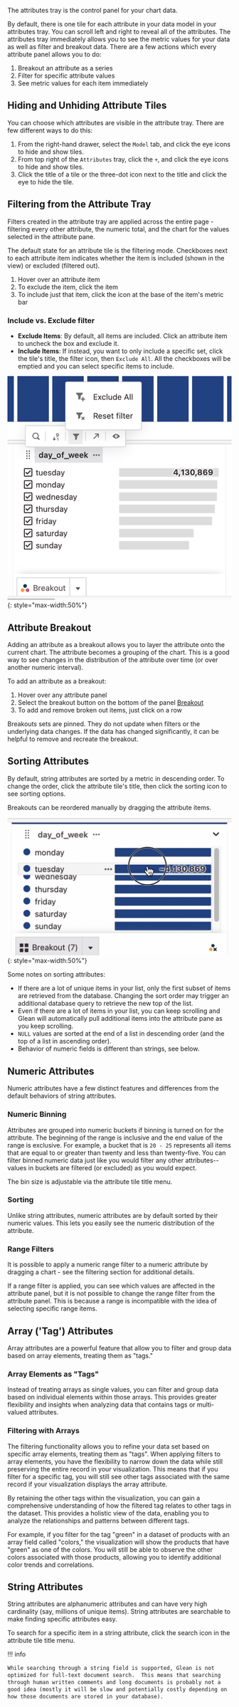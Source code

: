 The attributes tray is the control panel for your chart data.

By default, there is one tile for each attribute in your data model in your attributes tray. You can scroll left and right to reveal all of the attributes. The attributes tray immediately allows you to see the metric values for your data as well as filter and breakout data. There are a few actions which every attribute panel allows you to do:

1. Breakout an attribute as a series
2. Filter for specific attribute values
3. See metric values for each item immediately

<!-- There is also some type specific behavior for attributes. -->

## Hiding and Unhiding Attribute Tiles

You can choose which attributes are visible in the attribute tray. There are few different ways to do this:

1. From the right-hand drawer, select the `Model` tab, and click the eye icons to hide and show tiles.
2. From top right of the `Attributes` tray, click the `+`, and click the eye icons to hide and show tiles.
3. Click the title of a tile or the three-dot icon next to the title and click the eye to hide the tile.

## Filtering from the Attribute Tray

Filters created in the attribute tray are applied across the entire page - filtering every other attribute, the numeric total, and the chart for the values selected in the attribute pane.

The default state for an attribute tile is the filtering mode. Checkboxes next to each attribute item indicates whether the item is included (shown in the view) or excluded (filtered out).

1. Hover over an attribute item
2. To exclude the item, click the item
3. To include just that item, click the icon at the base of the item's metric bar

### Include vs. Exclude filter

- **Exclude Items**: By default, all items are included. Click an attribute item to uncheck the box and exclude it.
- **Include Items**: If instead, you want to only include a specific set, click the tile's title, the filter icon, then `Exclude All`. All the checkboxes will be emptied and you can select specific items to include.

![attribute filter](../../assets/attribute-filter.png){: style="max-width:50%"}

## Attribute Breakout

Adding an attribute as a breakout allows you to layer the attribute onto the current chart. The attribute becomes a grouping of the chart. This is a good way to see changes in the distribution of the attribute over time (or over another numeric interval).

To add an attribute as a breakout:

1. Hover over any attribute panel
2. Select the breakout button on the bottom of the panel [Breakout](Breakout.md)
3. To add and remove broken out items, just click on a row

Breakouts sets are pinned. They do not update when filters or the underlying data changes. If the data has changed significantly, it can be helpful to remove and recreate the breakout.

## Sorting Attributes

By default, string attributes are sorted by a metric in descending order. To change the order, click the attribute tile's title, then click the sorting icon to see sorting options.

Breakouts can be reordered manually by dragging the attribute items.

![attribute reordering](../../assets/attribute-reorder.png){: style="max-width:50%"}

Some notes on sorting attributes:

- If there are a lot of unique items in your list, only the first subset of items are retrieved from the database. Changing the sort order may trigger an additional database query to retrieve the new top of the list.
- Even if there are a lot of items in your list, you can keep scrolling and Glean will automatically pull additional items into the attribute pane as you keep scrolling.
- `NULL` values are sorted at the end of a list in descending order (and the top of a list in ascending order).
- Behavior of numeric fields is different than strings, see below.

## Numeric Attributes

Numeric attributes have a few distinct features and differences from the default behaviors of string attributes.

### Numeric Binning

Attributes are grouped into numeric buckets if binning is turned on for the attribute. The beginning of the range is inclusive and the end value of the range is exclusive. For example, a bucket that is `20 - 25` represents all items that are equal to or greater than twenty and less than twenty-five. You can filter binned numeric data just like you would filter any other attributes-- values in buckets are filtered (or excluded) as you would expect.

The bin size is adjustable via the attribute tile title menu.

### Sorting

Unlike string attributes, numeric attributes are by default sorted by their numeric values. This lets you easily see the numeric distribution of the attribute.

### Range Filters

It is possible to apply a numeric range filter to a numeric attribute by dragging a chart - see the filtering section for additional details.

If a range filter is applied, you can see which values are affected in the attribute panel, but it is not possible to change the range filter from the attribute panel. This is because a range is incompatible with the idea of selecting specific range items.

## Array ('Tag') Attributes

Array attributes are a powerful feature that allow you to filter and group data based on array elements, treating them as "tags."

### Array Elements as "Tags"

Instead of treating arrays as single values, you can filter and group data based on individual elements within those arrays. This provides greater flexibility and insights when analyzing data that contains tags or multi-valued attributes.

### Filtering with Arrays

The filtering functionality allows you to refine your data set based on specific array elements, treating them as "tags". When applying filters to array elements, you have the flexibility to narrow down the data while still preserving the entire record in your visualization. This means that if you filter for a specific tag, you will still see other tags associated with the same record if your visualization displays the array attribute.

By retaining the other tags within the visualization, you can gain a comprehensive understanding of how the filtered tag relates to other tags in the dataset. This provides a holistic view of the data, enabling you to analyze the relationships and patterns between different tags.

For example, if you filter for the tag "green" in a dataset of products with an array field called "colors," the visualization will show the products that have "green" as one of the colors. You will still be able to observe the other colors associated with those products, allowing you to identify additional color trends and correlations.

## String Attributes

String attributes are alphanumeric attributes and can have very high cardinality (say, millions of unique items). String attributes are searchable to make finding specific attributes easy.

To search for a specific item in a string attribute, click the search icon in the attribute tile title menu.

!!! info

    While searching through a string field is supported, Glean is not optimized for full-text document search.  This means that searching through human written comments and long documents is probably not a good idea (mostly it will be slow and potentially costly depending on how those documents are stored in your database).
